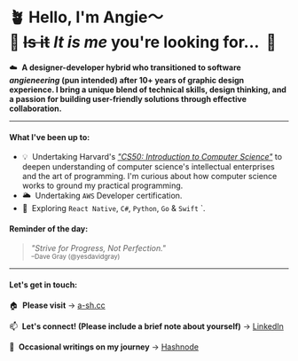 # 🪴 Hello, I'm Angie〜&nbsp;&nbsp;<br/> 🌝 <s>Is it</s> _It is me_ you're looking for... &nbsp;🎵

☁️&nbsp; **A designer-developer hybrid who transitioned to software _angieneering_ (pun intended) after 10+ years of graphic design experience. I bring a unique blend of technical skills, design thinking, and a passion for building user-friendly solutions through effective collaboration.**

---

#### What I've been up to:

- 💡&nbsp; Undertaking Harvard's [_"CS50: Introduction to Computer Science"_](https://pll.harvard.edu/course/cs50-introduction-computer-science?delta=0) to deepen understanding of computer science's intellectual enterprises and the art of programming. I'm curious about how computer science works to ground my practical programming.
- 🌥&nbsp; Undertaking `AWS` Developer certification.
- 🔭&nbsp; Exploring `React Native`, `C#`, `Python`, `Go` & `Swift`
`.

#### Reminder of the day:

> _"Strive for Progress, Not Perfection."_ <br/><sub>–Dave Gray (@yesdavidgray)</sub>

---

#### Let's get in touch:

🏠&nbsp; **Please visit** → [a-sh.cc](https://www.a-sh.cc)

📫&nbsp; **Let's connect! (Please include a brief note about yourself)** → [LinkedIn](https://www.linkedin.com/in/angiehentri/)

💬&nbsp; **Occasional writings on my journey** → [Hashnode](https://a-sh.hashnode.dev)
